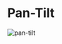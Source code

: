 # Pan-Tilt
![pan-tilt](https://cloud.githubusercontent.com/assets/12122264/18349385/e2f076c4-75d9-11e6-9b52-020fcc3cf099.jpg)
